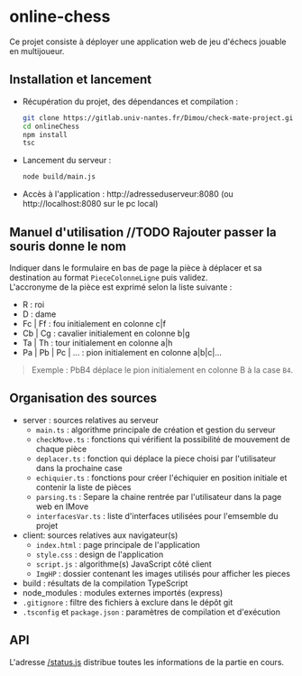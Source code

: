 # online-chess
Ce projet consiste à déployer une application web de jeu d'échecs jouable en multijoueur.

## Installation et lancement
* Récupération du projet, des dépendances et compilation :

    ```bash
    git clone https://gitlab.univ-nantes.fr/Dimou/check-mate-project.git
    cd onlineChess
    npm install
    tsc
    ```
* Lancement du serveur : 
   ```bash
   node build/main.js
   ```

* Accès à l'application : http://adresseduserveur:8080 (ou http://localhost:8080 sur le pc local)

## Manuel d'utilisation //TODO Rajouter passer la souris donne le nom
Indiquer dans le formulaire en bas de page la pièce à déplacer et sa destination au format `PieceColonneLigne` puis validez.  
L'accronyme de la pièce est exprimé selon la liste suivante :
  * R : roi
  * D : dame
  * Fc | Ff : fou initialement en colonne c|f
  * Cb | Cg : cavalier initialement en colonne b|g
  * Ta | Th : tour initialement en colonne a|h
  * Pa | Pb | Pc | ... : pion initialement en colonne a|b|c|...

>Exemple : PbB4 déplace le pion initialement en colonne B à la case `B4`.

## Organisation des sources
* server : sources relatives au serveur
  * `main.ts` : algorithme principale de création et gestion du serveur
  * `checkMove.ts` : fonctions qui vérifient la possibilité de mouvement de chaque pièce
  * `deplacer.ts` : fonction qui déplace la piece choisi par l'utilisateur dans la prochaine case
  * `echiquier.ts` : fonctions pour créer l'échiquier en position initiale et contenir la liste de pièces
  * `parsing.ts` : Separe la chaine rentrée par l'utilisateur dans la page web en IMove
  * `interfacesVar.ts` : liste d'interfaces utilisées pour l'emsemble du projet
* client: sources relatives aux navigateur(s)
  * `index.html` : page principale de l'application
  * `style.css` : design de l'application
  * `script.js` : algorithme(s) JavaScript côté client
  * `ImgHP` : dossier contenant les images utilisés pour afficher les pieces
* build : résultats de la compilation TypeScript
* node_modules : modules externes importés (express)
* `.gitignore` : filtre des fichiers à exclure dans le dépôt git
* `.tsconfig` et `package.json` : paramètres de compilation et d'exécution

## API
L'adresse [/status.js](http://localhost:8080/status.js) distribue toutes les informations de la partie en cours.
